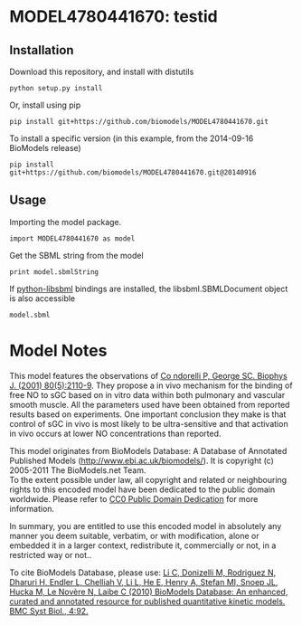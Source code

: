 # MODEL4780441670: testid

## Installation

Download this repository, and install with distutils

`python setup.py install`

Or, install using pip

`pip install git+https://github.com/biomodels/MODEL4780441670.git`

To install a specific version (in this example, from the 2014-09-16 BioModels release)

`pip install git+https://github.com/biomodels/MODEL4780441670.git@20140916`

## Usage

Importing the model package.

`import MODEL4780441670 as model`

Get the SBML string from the model

`print model.sbmlString`

If [python-libsbml](https://pypi.python.org/pypi/python-libsbml) bindings are
installed, the libsbml.SBMLDocument object is also accessible

`model.sbml`


# Model Notes
This model features the observations of <a href = "http://www.ncbi.nlm.nih.gov
/entrez/query.fcgi?cmd=Retrieve&db=pubmed&dopt=Abstract&list_uids=11325714">Co
ndorelli P, George SC. Biophys J. (2001) 80(5):2110-9</a>. They propose a in
vivo mechanism for the binding of free NO to sGC based on in vitro data within
both pulmonary and vascular smooth muscle. All the parameters used have been
obtained from reported results based on experiments. One important conclusion
they make is that control of sGC in vivo is most likely to be ultra-sensitive
and that activation in vivo occurs at lower NO concentrations than reported.

This model originates from BioModels Database: A Database of Annotated
Published Models (http://www.ebi.ac.uk/biomodels/). It is copyright (c)
2005-2011 The BioModels.net Team.  
To the extent possible under law, all copyright and related or neighbouring
rights to this encoded model have been dedicated to the public domain
worldwide. Please refer to [CC0 Public Domain
Dedication](http://creativecommons.org/publicdomain/zero/1.0/) for more
information.

In summary, you are entitled to use this encoded model in absolutely any
manner you deem suitable, verbatim, or with modification, alone or embedded it
in a larger context, redistribute it, commercially or not, in a restricted way
or not..  
  
To cite BioModels Database, please use: [Li C, Donizelli M, Rodriguez N,
Dharuri H, Endler L, Chelliah V, Li L, He E, Henry A, Stefan MI, Snoep JL,
Hucka M, Le Novère N, Laibe C (2010) BioModels Database: An enhanced, curated
and annotated resource for published quantitative kinetic models. BMC Syst
Biol., 4:92.](http://www.ncbi.nlm.nih.gov/pubmed/20587024)


